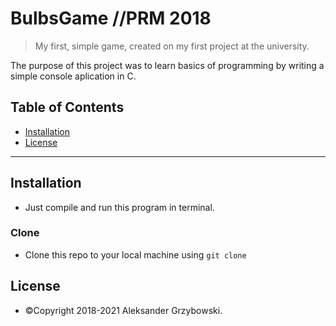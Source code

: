 # BulbsGame //PRM 2018
> My first, simple game, created on my first project at the university.

The purpose of this project was to learn basics of programming by writing a simple console aplication in C.

## Table of Contents

- [Installation](#installation)
- [License](#license)

---

## Installation

- Just compile and run this program in terminal.

### Clone

- Clone this repo to your local machine using `git clone`

## License

- ©Copyright 2018-2021 Aleksander Grzybowski.
